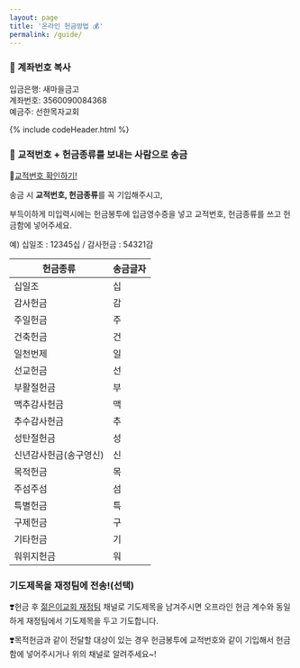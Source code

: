 ```yaml
---
layout: page
title: '온라인 헌금방법 💰'
permalink: /guide/
---
```


### 🔖 계좌번호 복사

입금은행: 새마을금고      
계좌번호: 3560090084368       
예금주: 선한목자교회       

<script src="/assets/scripts/copyCode.js"></script>

{% include codeHeader.html %}

### 🔖 **교적번호 + 헌금종류**를 보내는 사람으로 송금

📍[교적번호 확인하기!](https://gsmch.org/main/sub.html?pageCode=240)

송금 시 **교적번호, 헌금종류**를 꼭 기입해주시고,

부득이하게 미입력시에는 헌금봉투에 입금영수증을 넣고 교적번호, 헌금종류를 쓰고 헌금함에 넣어주세요.

예) 십일조 : 12345십 / 감사헌금 : 54321감

| 헌금종류 | 송금글자 |
| -- | -- |
| 십일조 | 십 |
| 감사헌금 | 감 |
| 주일헌금 | 주 |
| 건축헌금 | 건 |
| 일천번제 | 일 |
| 선교헌금 | 선 |
| 부활절헌금 | 부 |
| 맥추감사헌금 | 맥 |
| 추수감사헌금 | 추 |
| 성탄절헌금 | 성 |
| 신년감사헌금(송구영신) | 신 |
| 목적헌금 | 목 |
| 주섬주섬 | 섬 |
| 특별헌금 | 특 |
| 구제헌금 | 구 |
| 기타헌금 | 기 |
| 워위지헌금 | 워 |


### 기도제목을 재정팀에 전송!(선택)

❣️헌금 후 [젊은이교회 재정팀](https://pf.kakao.com/_QxaMwb) 채널로 기도제목을 남겨주시면 오프라인 헌금 계수와 동일하게 재정팀에서 기도제목을 두고 기도합니다.

❣️목적헌금과 같이 전달할 대상이 있는 경우 헌금봉투에 교적번호와 같이 기입해서 헌금함에 넣어주시거나 위의 채널로 알려주세요~!
